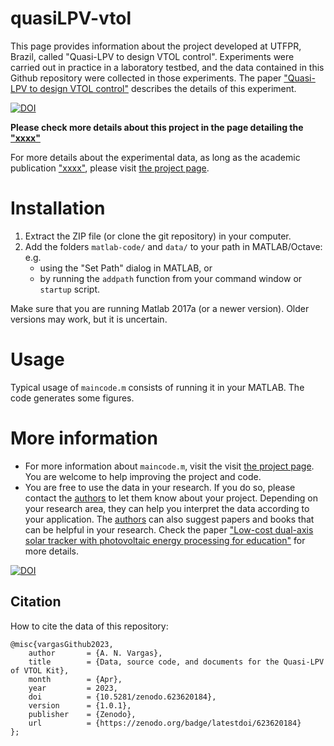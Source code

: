 # quasiLPV-vtol

This page provides information about the project developed at UTFPR, Brazil, called "Quasi-LPV to design VTOL control". Experiments were carried out in practice in a laboratory testbed, and the data contained in this Github repository were collected in those experiments. The paper ["Quasi-LPV to design VTOL control"](http://www.anvargas.com/blog) describes the details of this experiment.


[![DOI](https://zenodo.org/badge/DOI/10.5281/zenodo.623620184.svg)](https://zenodo.org/badge/latestdoi/623620184)

**Please check more details about this project in the page detailing the ["xxxx"](http://www.anvargas.com/blog/)**


For more details about the experimental data, as long as the academic publication  ["xxxx"](http://www.anvargas.com/blog), please visit [the project page](http://www.anvargas.com/blog).


Installation
============

1. Extract the ZIP file (or clone the git repository) in your computer.
2. Add the folders `matlab-code/` and `data/` to your path in MATLAB/Octave: e.g. 
    - using the "Set Path" dialog in MATLAB, or 
    - by running the `addpath` function from your command window or `startup` script.

Make sure that you are running Matlab 2017a (or a newer version). Older versions may work, but it is uncertain.

Usage
=====

Typical usage of `maincode.m` consists of running it in your MATLAB. The code generates some figures.


More information
================

* For more information about `maincode.m`, visit the visit [the project page](http://www.anvargas.com/blog). You are welcome to help improving the project and code.
* You are free to use the data in your research. If you do so, please contact the [authors](http://www.anvargas.com/blog) to let them know about your project. Depending on your research area, they can help you interpret the data according to your application. The [authors](http://www.anvargas.com/blog) can also suggest papers and books that can be helpful in your research. Check the paper  ["Low-cost dual-axis solar tracker with photovoltaic energy processing for education"](http://www.anvargas.com/blog) for more details.

[![DOI](https://zenodo.org/badge/DOI/10.5281/zenodo.623620184.svg)](https://zenodo.org/badge/latestdoi/623620184)

Citation
------
How to cite the data of this repository:

```
@misc{vargasGithub2023,
    author       = {A. N. Vargas},
    title        = {Data, source code, and documents for the Quasi-LPV of VTOL Kit},
    month        = {Apr},
    year         = 2023,
    doi          = {10.5281/zenodo.623620184},
    version      = {1.0.1},
    publisher    = {Zenodo},
    url          = {https://zenodo.org/badge/latestdoi/623620184}
};
```

